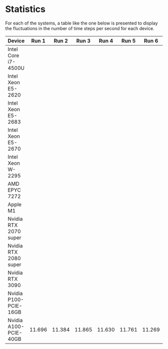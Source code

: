 # Statistics

For each of the systems, a table like the one below is presented to display the fluctuations in the number of time steps per second for each device.


| Device                | Run 1 | Run 2 | Run 3 | Run 4 | Run 5 | Run 6 | Run 7 | Run 8 | Run 9 | Run 10 | Avg.  |
|-----------------------|-------|-------|-------|-------|-------|-------|-------|-------|-------|--------|-------|
| Intel Core i7-4500U   |
| Intel Xeon E5-2620    |
| Intel Xeon E5-2683    |
| Intel Xeon E5-2670    |
| Intel Xeon W-2295     |
| AMD EPYC 7272         |
| Apple M1              |
| Nvidia RTX 2070 super |
| Nvidia RTX 2080 super | 
| Nvidia RTX 3090       |
| Nvidia P100-PCIE-16GB | 
| Nvidia A100-PCIE-40GB | 11.696 | 11.384 | 11.865 | 11.630 | 11.761 | 11.269 | 11.627 | 11.609 | 11.680 | 11.845 | 
